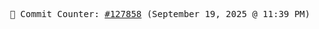 <p align="center">
    <samp>
        📮 Commit Counter: <a href="https://github.com/Javascript-void0/Javascript-void0/commits/main">#127858</a> (September 19, 2025 @ 11:39 PM)
    </samp>
</p>